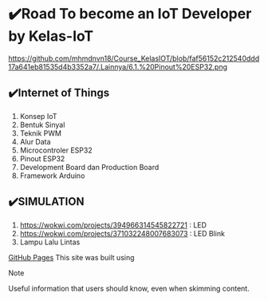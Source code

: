 # ✔️Road To become an IoT Developer by Kelas-IoT
https://github.com/mhmdnvn18/Course_KelasIOT/blob/faf56152c212540ddd17a641eb81535d4b3352a7/.Lainnya/6.1.%20Pinout%20ESP32.png
## ✔️Internet of Things
1. Konsep IoT
2. Bentuk Sinyal
3. Teknik PWM
4. Alur Data
5. Microcontroler ESP32
6. Pinout ESP32
7. Development Board dan Production Board
8. Framework Arduino

## ✔️SIMULATION
1. https://wokwi.com/projects/394966314545822721 : LED
2. https://wokwi.com/projects/371032248007683073 : LED Blink
3. Lampu Lalu Lintas





[GitHub Pages](https://pages.github.com/) This site was built using 





> [!NOTE]
> Useful information that users should know, even when skimming content.
